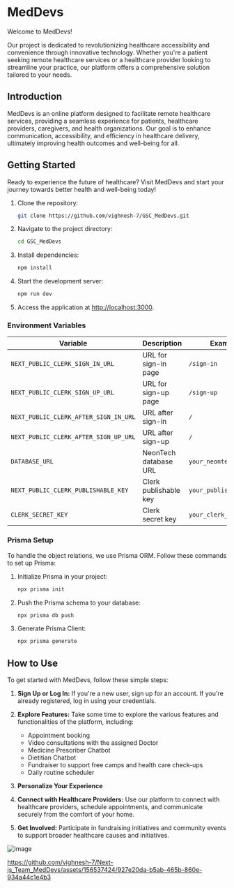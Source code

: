 # MedDevs
Welcome to MedDevs!

Our project is dedicated to revolutionizing healthcare accessibility and convenience through innovative technology. Whether you're a patient seeking remote healthcare services or a healthcare provider looking to streamline your practice, our platform offers a comprehensive solution tailored to your needs.

## Introduction
MedDevs is an online platform designed to facilitate remote healthcare services, providing a seamless experience for patients, healthcare providers, caregivers, and health organizations. Our goal is to enhance communication, accessibility, and efficiency in healthcare delivery, ultimately improving health outcomes and well-being for all.

## Getting Started
Ready to experience the future of healthcare? Visit MedDevs and start your journey towards better health and well-being today!

1. Clone the repository:
   ```bash
   git clone https://github.com/vighnesh-7/GSC_MedDevs.git
   ```

2. Navigate to the project directory:
   ```bash
   cd GSC_MedDevs
   ```

3. Install dependencies:
   ```bash
   npm install
   ```

4. Start the development server:
   ```bash
   npm run dev
   ```

5. Access the application at [http://localhost:3000](http://localhost:3000).

### Environment Variables

| Variable                            | Description                              | Example Value               |
| ----------------------------------- | ---------------------------------------- | --------------------------- |
| `NEXT_PUBLIC_CLERK_SIGN_IN_URL`     | URL for sign-in page                     | `/sign-in`                  |
| `NEXT_PUBLIC_CLERK_SIGN_UP_URL`     | URL for sign-up page                     | `/sign-up`                  |
| `NEXT_PUBLIC_CLERK_AFTER_SIGN_IN_URL`| URL after sign-in                        | `/`                         |
| `NEXT_PUBLIC_CLERK_AFTER_SIGN_UP_URL`| URL after sign-up                        | `/`                         |
| `DATABASE_URL`                      | NeonTech database URL                    | `your_neontech_database_url`|
| `NEXT_PUBLIC_CLERK_PUBLISHABLE_KEY` | Clerk publishable key                    | `your_publishable_key`      |
| `CLERK_SECRET_KEY`                  | Clerk secret key                         | `your_clerk_key`            |


### Prisma Setup
To handle the object relations, we use Prisma ORM. Follow these commands to set up Prisma:

1. Initialize Prisma in your project:
   ```bash
   npx prisma init
   ```

2. Push the Prisma schema to your database:
   ```bash
   npx prisma db push
   ```

3. Generate Prisma Client:
   ```bash
   npx prisma generate
   ```

## How to Use
To get started with MedDevs, follow these simple steps:

1. **Sign Up or Log In:** If you're a new user, sign up for an account. If you're already registered, log in using your credentials.
   
2. **Explore Features:** Take some time to explore the various features and functionalities of the platform, including:
   - Appointment booking
   - Video consultations with the assigned Doctor
   - Medicine Prescriber Chatbot
   - Dietitian Chatbot
   - Fundraiser to support free camps and health care check-ups
   - Daily routine scheduler

3. **Personalize Your Experience**

4. **Connect with Healthcare Providers:** Use our platform to connect with healthcare providers, schedule appointments, and communicate securely from the comfort of your home.

5. **Get Involved:** Participate in fundraising initiatives and community events to support broader healthcare causes and initiatives.

![image](https://github.com/vighnesh-7/GSC_MedDevs/assets/156537424/6d691d54-9f8f-4a89-8051-677d6ea5fc8e)

https://github.com/vighnesh-7/Next-js_Team_MedDevs/assets/156537424/927e20da-b5ab-465b-860e-934a44c1e4b3


